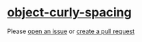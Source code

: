 [object-curly-spacing](https://eslint.org/docs/rules/object-curly-spacing)
==========================================================================
Please [open an issue](https://github.com/rasenplanscher/eslint-config-rasenplanscher/issues/new)
or [create a pull request](https://github.com/rasenplanscher/eslint-config-rasenplanscher/edit/main/src/rules-configurations/eslint/object-curly-spacing.md)